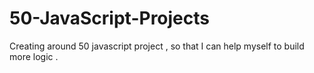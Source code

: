 # 50-JavaScript-Projects
 Creating around 50 javascript project , so that I can help myself to build more logic .
